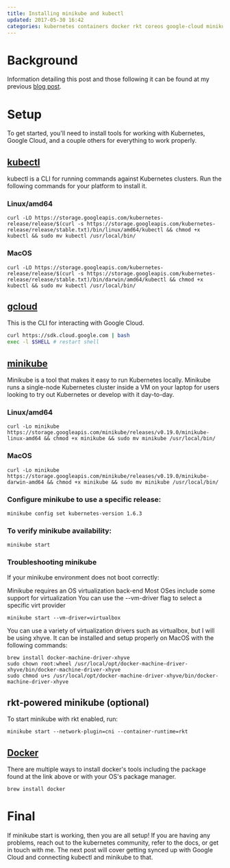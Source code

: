 ```yaml
---
title: Installing minikube and kubectl
updated: 2017-05-30 16:42
categories: kubernetes containers docker rkt coreos google-cloud minikube kubectl
---
```


# Background
Information detailing this post and those following it can be found at my previous [blog post]({{page.previous.url}}).

# Setup
To get started, you'll need to install tools for working with Kubernetes, Google Cloud, and a couple others for everything to work properly.

## [kubectl](https://kubernetes.io/docs/tasks/tools/install-kubectl/)
kubectl is a CLI for running commands against Kubernetes clusters. Run the following commands for your platform to install it.

### Linux/amd64
```
curl -LO https://storage.googleapis.com/kubernetes-release/release/$(curl -s https://storage.googleapis.com/kubernetes-release/release/stable.txt)/bin/linux/amd64/kubectl && chmod +x kubectl && sudo mv kubectl /usr/local/bin/
```

### MacOS
```
curl -LO https://storage.googleapis.com/kubernetes-release/release/$(curl -s https://storage.googleapis.com/kubernetes-release/release/stable.txt)/bin/darwin/amd64/kubectl && chmod +x kubectl && sudo mv kubectl /usr/local/bin/
```

## [gcloud](https://cloud.google.com/sdk/gcloud/)
This is the CLI for interacting with Google Cloud.
```bash
curl https://sdk.cloud.google.com | bash
exec -l $SHELL # restart shell
```

## [minikube](https://github.com/kubernetes/minikube)
Minikube is a tool that makes it easy to run Kubernetes locally. Minikube runs a single-node Kubernetes cluster inside a VM on your laptop for users looking to try out Kubernetes or develop with it day-to-day.

### Linux/amd64
```
curl -Lo minikube https://storage.googleapis.com/minikube/releases/v0.19.0/minikube-linux-amd64 && chmod +x minikube && sudo mv minikube /usr/local/bin/
```

### MacOS
```
curl -Lo minikube https://storage.googleapis.com/minikube/releases/v0.19.0/minikube-darwin-amd64 && chmod +x minikube && sudo mv minikube /usr/local/bin/
```

### Configure minikube to use a specific release:
```
minikube config set kubernetes-version 1.6.3
```

### To verify minikube availability:

```
minikube start
```

### Troubleshooting minikube

If your minikube environment does not boot correctly:

Minikube requires an OS virtualization back-end
Most OSes include some support for virtualization
You can use the --vm-driver flag to select a specific virt provider
```
minikube start --vm-driver=virtualbox
```

You can use a variety of virtualization drivers such as virtualbox, but I will be using xhyve. It can be installed and setup properly on MacOS with the following commands:
```
brew install docker-machine-driver-xhyve
sudo chown root:wheel /usr/local/opt/docker-machine-driver-xhyve/bin/docker-machine-driver-xhyve
sudo chmod u+s /usr/local/opt/docker-machine-driver-xhyve/bin/docker-machine-driver-xhyve
```

## rkt-powered minikube (optional)
To start minikube with rkt enabled, run:
```
minikube start --network-plugin=cni --container-runtime=rkt
```

## [Docker](https://www.docker.com/community-edition)
There are multiple ways to install docker's tools including the package found at the link above or with your OS's package manager.
```
brew install docker
```

# Final
If minikube start is working, then you are all setup! If you are having any problems, reach out to the kubernetes community, refer to the docs, or get in touch with me. The next post will cover getting synced up with Google Cloud and connecting kubectl and minikube to that.
